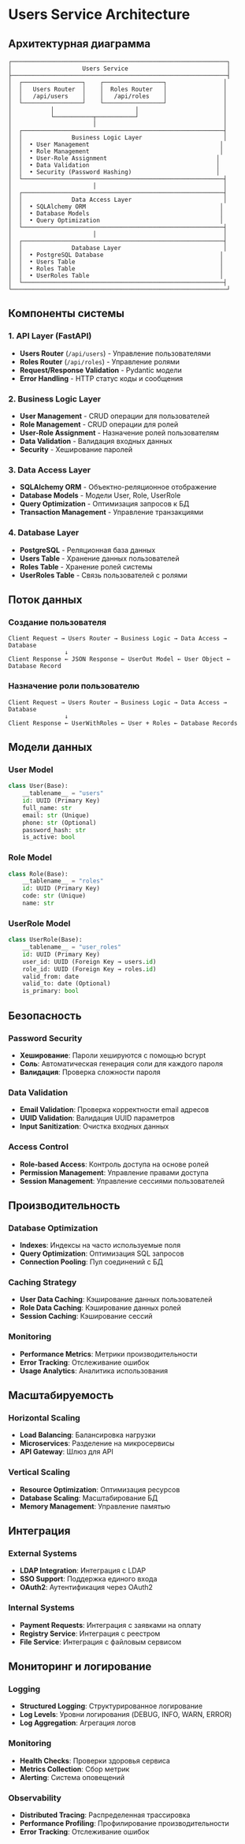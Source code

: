 # Users Service Architecture

## Архитектурная диаграмма

```
┌─────────────────────────────────────────────────────────────┐
│                    Users Service                            │
├─────────────────────────────────────────────────────────────┤
│  ┌─────────────────┐    ┌─────────────────┐                │
│  │   Users Router  │    │  Roles Router   │                │
│  │   /api/users    │    │   /api/roles    │                │
│  └─────────────────┘    └─────────────────┘                │
│           │                       │                        │
│           └───────────┬───────────┘                        │
│                       │                                    │
│  ┌─────────────────────────────────────────────────────────┤
│  │              Business Logic Layer                       │
│  │  • User Management                                     │
│  │  • Role Management                                     │
│  │  • User-Role Assignment                               │
│  │  • Data Validation                                    │
│  │  • Security (Password Hashing)                        │
│  └─────────────────────────────────────────────────────────┤
│                       │                                    │
│  ┌─────────────────────────────────────────────────────────┤
│  │              Data Access Layer                          │
│  │  • SQLAlchemy ORM                                      │
│  │  • Database Models                                     │
│  │  • Query Optimization                                  │
│  └─────────────────────────────────────────────────────────┤
│                       │                                    │
│  ┌─────────────────────────────────────────────────────────┤
│  │              Database Layer                             │
│  │  • PostgreSQL Database                                 │
│  │  • Users Table                                         │
│  │  • Roles Table                                         │
│  │  • UserRoles Table                                     │
│  └─────────────────────────────────────────────────────────┤
└─────────────────────────────────────────────────────────────┘
```

## Компоненты системы

### 1. API Layer (FastAPI)
- **Users Router** (`/api/users`) - Управление пользователями
- **Roles Router** (`/api/roles`) - Управление ролями
- **Request/Response Validation** - Pydantic модели
- **Error Handling** - HTTP статус коды и сообщения

### 2. Business Logic Layer
- **User Management** - CRUD операции для пользователей
- **Role Management** - CRUD операции для ролей
- **User-Role Assignment** - Назначение ролей пользователям
- **Data Validation** - Валидация входных данных
- **Security** - Хеширование паролей

### 3. Data Access Layer
- **SQLAlchemy ORM** - Объектно-реляционное отображение
- **Database Models** - Модели User, Role, UserRole
- **Query Optimization** - Оптимизация запросов к БД
- **Transaction Management** - Управление транзакциями

### 4. Database Layer
- **PostgreSQL** - Реляционная база данных
- **Users Table** - Хранение данных пользователей
- **Roles Table** - Хранение ролей системы
- **UserRoles Table** - Связь пользователей с ролями

## Поток данных

### Создание пользователя
```
Client Request → Users Router → Business Logic → Data Access → Database
                ↓
Client Response ← JSON Response ← UserOut Model ← User Object ← Database Record
```

### Назначение роли пользователю
```
Client Request → Users Router → Business Logic → Data Access → Database
                ↓
Client Response ← UserWithRoles ← User + Roles ← Database Records
```

## Модели данных

### User Model
```python
class User(Base):
    __tablename__ = "users"
    id: UUID (Primary Key)
    full_name: str
    email: str (Unique)
    phone: str (Optional)
    password_hash: str
    is_active: bool
```

### Role Model
```python
class Role(Base):
    __tablename__ = "roles"
    id: UUID (Primary Key)
    code: str (Unique)
    name: str
```

### UserRole Model
```python
class UserRole(Base):
    __tablename__ = "user_roles"
    id: UUID (Primary Key)
    user_id: UUID (Foreign Key → users.id)
    role_id: UUID (Foreign Key → roles.id)
    valid_from: date
    valid_to: date (Optional)
    is_primary: bool
```

## Безопасность

### Password Security
- **Хеширование**: Пароли хешируются с помощью bcrypt
- **Соль**: Автоматическая генерация соли для каждого пароля
- **Валидация**: Проверка сложности пароля

### Data Validation
- **Email Validation**: Проверка корректности email адресов
- **UUID Validation**: Валидация UUID параметров
- **Input Sanitization**: Очистка входных данных

### Access Control
- **Role-based Access**: Контроль доступа на основе ролей
- **Permission Management**: Управление правами доступа
- **Session Management**: Управление сессиями пользователей

## Производительность

### Database Optimization
- **Indexes**: Индексы на часто используемые поля
- **Query Optimization**: Оптимизация SQL запросов
- **Connection Pooling**: Пул соединений с БД

### Caching Strategy
- **User Data Caching**: Кэширование данных пользователей
- **Role Data Caching**: Кэширование данных ролей
- **Session Caching**: Кэширование сессий

### Monitoring
- **Performance Metrics**: Метрики производительности
- **Error Tracking**: Отслеживание ошибок
- **Usage Analytics**: Аналитика использования

## Масштабируемость

### Horizontal Scaling
- **Load Balancing**: Балансировка нагрузки
- **Microservices**: Разделение на микросервисы
- **API Gateway**: Шлюз для API

### Vertical Scaling
- **Resource Optimization**: Оптимизация ресурсов
- **Database Scaling**: Масштабирование БД
- **Memory Management**: Управление памятью

## Интеграция

### External Systems
- **LDAP Integration**: Интеграция с LDAP
- **SSO Support**: Поддержка единого входа
- **OAuth2**: Аутентификация через OAuth2

### Internal Systems
- **Payment Requests**: Интеграция с заявками на оплату
- **Registry Service**: Интеграция с реестром
- **File Service**: Интеграция с файловым сервисом

## Мониторинг и логирование

### Logging
- **Structured Logging**: Структурированное логирование
- **Log Levels**: Уровни логирования (DEBUG, INFO, WARN, ERROR)
- **Log Aggregation**: Агрегация логов

### Monitoring
- **Health Checks**: Проверки здоровья сервиса
- **Metrics Collection**: Сбор метрик
- **Alerting**: Система оповещений

### Observability
- **Distributed Tracing**: Распределенная трассировка
- **Performance Profiling**: Профилирование производительности
- **Error Tracking**: Отслеживание ошибок

